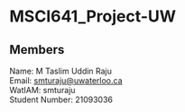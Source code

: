 # MSCI641_Project-UW
## Members
Name:  M Taslim Uddin Raju \
Email: [smturaju@uwaterloo.ca](mailto:smturaju@uwaterloo.ca)  
WatIAM: smturaju  
Student Number: 21093036  
